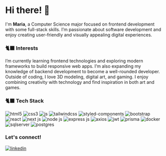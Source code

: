 # Hi there! 🪻

I'm **Maria**, a Computer Science major focused on frontend development with some full-stack skills. 
I’m passionate about software development and enjoy creating user-friendly and visually appealing digital experiences.<br>

### 🐈‍⬛ Interests

I’m currently learning frontend technologies and exploring modern frameworks to build responsive web apps. I’m also expanding my knowledge of backend development to become a well-rounded developer.
Outside of coding, I love 3D modeling, digital art, and gaming. I enjoy combining creativity with technology and find inspiration in both art and games.

### 🐈‍⬛ Tech Stack

![html5](https://img.shields.io/badge/HTML5-E34F26?style=for-the-badge&logo=html5&logoColor=white)
![css3](https://img.shields.io/badge/CSS3-1572B6?style=for-the-badge&logo=css3&logoColor=white)
![js](https://img.shields.io/badge/JavaScript-323330?style=for-the-badge&logo=javascript&logoColor=F7DF1E)
![tailwindcss](https://img.shields.io/badge/Tailwind_CSS-38B2AC?style=for-the-badge&logo=tailwind-css&logoColor=white)
![styled-components](https://img.shields.io/badge/styled--components-DB7093?style=for-the-badge&logo=styled-components&logoColor=white)
![bootstrap](https://img.shields.io/badge/Bootstrap-563D7C?style=for-the-badge&logo=bootstrap&logoColor=white)
![react](https://img.shields.io/badge/React-20232A?style=for-the-badge&logo=react&logoColor=61DAFB)
![next js](https://img.shields.io/badge/next%20js-000000?style=for-the-badge&logo=nextdotjs&logoColor=white)
![node js](https://img.shields.io/badge/Node%20js-339933?style=for-the-badge&logo=nodedotjs&logoColor=white)
![express js](https://img.shields.io/badge/Express%20js-000000?style=for-the-badge&logo=express&logoColor=white)
![axios](https://img.shields.io/badge/axios-671ddf?&style=for-the-badge&logo=axios&logoColor=white)
![jwt](https://img.shields.io/badge/JWT-000000?style=for-the-badge&logo=JSON%20web%20tokens&logoColor=white)
![prisma](https://img.shields.io/badge/Prisma-3982CE?style=for-the-badge&logo=Prisma&logoColor=white)
![docker](https://img.shields.io/badge/Docker-2CA5E0?style=for-the-badge&logo=docker&logoColor=white)
![sqlserver](https://img.shields.io/badge/Microsoft%20SQL%20Server-CC2927?style=for-the-badge&logo=microsoft%20sql%20server&logoColor=white)
![postgres](https://img.shields.io/badge/PostgreSQL-316192?style=for-the-badge&logo=postgresql&logoColor=white)


### Let's connect!

[![linkedin](https://img.shields.io/badge/LinkedIn-0077B5?style=for-the-badge&logo=linkedin&logoColor=white)](https://www.linkedin.com/in/marie-s-dias)
